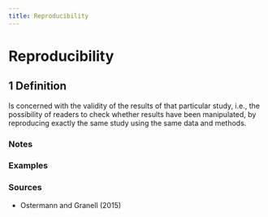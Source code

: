```yaml
---
title: Reproducibility
---
```


# Reproducibility

## 1 Definition

Is concerned with the validity of the results of that particular study, i.e., the possibility of readers to check whether results have been manipulated, by reproducing exactly the same study using the same data and methods.

### Notes 

### Examples 

### Sources 
- Ostermann and Granell (2015)
